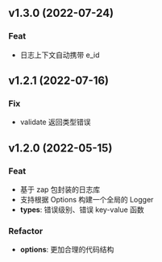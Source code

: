 ## v1.3.0 (2022-07-24)

### Feat

- 日志上下文自动携带 e_id

## v1.2.1 (2022-07-16)

### Fix

- validate 返回类型错误

## v1.2.0 (2022-05-15)

### Feat

- 基于 zap 包封装的日志库
- 支持根据 Options 构建一个全局的 Logger
- **types**: 错误级别、错误 key-value 函数

### Refactor

- **options**: 更加合理的代码结构
